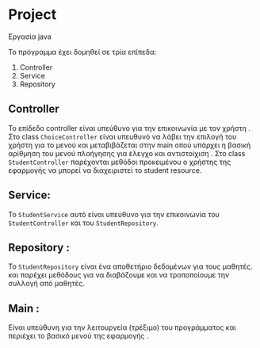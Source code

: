 # Project
 Εργασία java 
 
Το πρόγραμμα έχει δομηθεί σε τρία επίπεδα:

1) Controller
2) Service 
3) Repository 



## Controller 
To επίδεδο controller είναι υπεύθυνο
για την επικοινωνία με τον  χρήστη . Στο class `ChoiceController` είναι υπευθυνό να 
λάβει την επιλογή του χρήστη για το μενού και μεταβιβάζεται στην main 
οπού υπάρχει η βασική αρίθμηση του μενού 
πλοήγησης για έλεγχο και αντιστοίχιση . 
Στο class `StudentController` παρέχονται μεθόδοι προκειμένου ο χρήστης της εφαρμογής 
 να μπορεί να διαχειριστεί το student resource.  


## Service: 
To `StudentService` αυτό είναι υπεύθυνο για την επικοινωνία του `StudentController` 
και του `StudentRepository`. 



## Repository : 
Το `StudentRepository` είναι ένα αποθετήριο δεδομένων για τους μαθητές.
και παρέχει  μεθόδους για να διαβάζουμε και να τροποποίουμε την συλλογή από μαθητές.   


## Main :

Είναι υπεύθυνη για την λειτουργεία (τρέξιμο) του προγράμματος και περιέχει το 
βασικό μενού της εφαρμογής . 